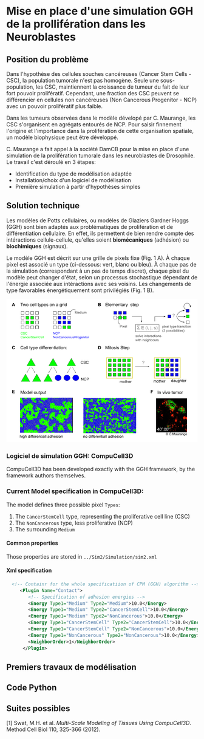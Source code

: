 # Mise en place d'une simulation GGH de la prollifération dans les Neuroblastes

## Position du problème


Dans l'hypothèse des cellules souches cancéreuses (Cancer Stem Cells - CSC), la
population tumorale n'est pas homogène. Seule une sous-population, les CSC,
maintiennent la croissance de tumeur du fait de leur fort pouvoir prolifératif.
Cependant, une fraction des CSC peuvent se différencier en cellules non cancéreuses (Non Cancerous Progenitor - NCP) avec un pouvoir prolifératif plus faible.

Dans les tumeurs observées dans le modèle dévelopé par C. Maurange, les CSC
s'organisent en agrégats entourés de NCP. Pour saisir
finnement l'origine et l'importance dans la prolifération de cette organisation
spatiale, un modèle biophysique peut être développé.

C. Maurange a fait appel à la société DamCB pour la mise en place d'une
simulation de la prolifération tumorale dans les neuroblastes de Drosophile.
Le travail c'est déroulé en 3 étapes:

* Identification du type de modélisation adaptée
* Installation/choix d'un logiciel de modélisation
* Première simulation à partir d'hypothèses simples

## Solution technique


Les modèles de Potts cellulaires, ou modèles de Glaziers Gardner Hoggs (GGH)
sont bien adaptés aux problématiques de prolifération et de différentiation
cellulaire. En effet, ils permettent de bien rendre compte des intéractions
cellule-cellule, qu'elles soient **biomécaniques** (adhésion) ou
**biochimiques** (signaux).

Le modèle GGH est décrit sur une grille de pixels fixe (Fig. 1 A). À chaque
pixel est associé un type (ci-dessous: vert, blanc ou bleu). À chaque pas de la
simulation (correspondant à un pas de temps discret), chaque pixel du modèle
peut changer d'état, selon un processus stochastique dépendant de l'énergie
associée aux intéractions avec ses voisins. Les changements de type favorables
énergétiquement sont privilégiés (Fig. 1 B).




![Schéma de principe du modèle de Potts cellulaire employé. ](../images/figure1.png)



### Logiciel de simulation GGH: CompuCell3D

CompuCell3D has been developed exactly with the GGH framework, by the framework
authors themselves.

### Current Model specification in CompuCell3D:

The model defines three possible pixel `Types`:

1. The `CancerStemCell` type, representing the proliferative cell line (CSC)
2. The `NonCancerous` type, less proliferative (NCP)
3. The surrounding `Medium`




#### Common properties

Those properties are stored in `../Sim2/Simulation/sim2.xml`


#### Xml specification


```xml
  <!-- Containr for the whole specificatiion of CPM (GGH) algorithm -->
     <Plugin Name="Contact">
        <!-- Specification of adhesion energies -->
        <Energy Type1="Medium" Type2="Medium">10.0</Energy>
        <Energy Type1="Medium" Type2="CancerStemCell">10.0</Energy>
        <Energy Type1="Medium" Type2="NonCancerous">10.0</Energy>
        <Energy Type1="CancerStemCell" Type2="CancerStemCell">10.0</Energy>
        <Energy Type1="CancerStemCell" Type2="NonCancerous">10.0</Energy>
        <Energy Type1="NonCancerous" Type2="NonCancerous">10.0</Energy>
        <NeighborOrder>1</NeighborOrder>
      </Plugin>
```


## Premiers travaux de modélisation


## Code Python

## Suites possibles



[1] Swat, M.H. et al. _Multi-Scale Modeling of Tissues Using CompuCell3D_.
Method Cell Biol 110, 325-366 (2012).
